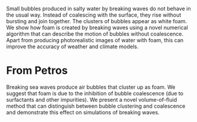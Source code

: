 Small bubbles produced in salty water by breaking waves
do not behave in the usual way.
Instead of coalescing with the surface,
they rise without bursting and join together.
The clusters of bubbles appear as white foam.
We show how foam is created by breaking waves
using a novel numerical algorithm
that can describe the motion of bubbles without coalescence.
Apart from producing photorealistic images of water with foam,
this can improve the accuracy of weather and climate models.



# From Petros

Breaking sea waves produce air bubbles that cluster up as foam. We suggest that foam is due to the inhibition of bubble coalescence (due to surfactants and other impurities). We present a novel volume-of-fluid method that can distinguish between bubble clustering and coalescence and demonstrate this effect on simulations of breaking waves.
